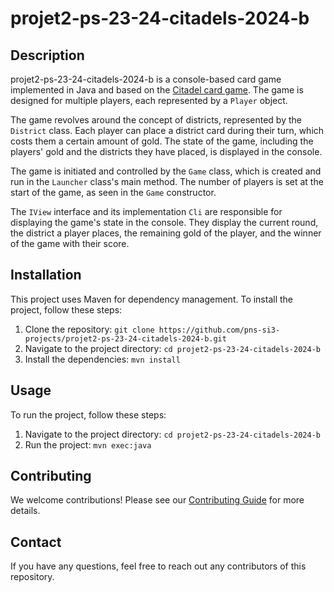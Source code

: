 # projet2-ps-23-24-citadels-2024-b

## Description

projet2-ps-23-24-citadels-2024-b is a console-based card game implemented in Java and based on
the [Citadel card game](https://www.trictrac.net/jeu-de-societe/citadelles-1). The game is designed for multiple
players, each represented by a `Player` object.

The game revolves around the concept of districts, represented by the `District` class. Each player can place a district
card during their turn, which costs them a certain amount of gold. The state of the game, including the players' gold
and the districts they have placed, is displayed in the console.

The game is initiated and controlled by the `Game` class, which is created and run in the `Launcher` class's main
method. The number of players is set at the start of the game, as seen in the `Game` constructor.

The `IView` interface and its implementation `Cli` are responsible for displaying the game's state in the console. They
display the current round, the district a player places, the remaining gold of the player, and the winner of the game
with their score.

## Installation

This project uses Maven for dependency management. To install the project, follow these steps:

1. Clone the repository: `git clone https://github.com/pns-si3-projects/projet2-ps-23-24-citadels-2024-b.git`
2. Navigate to the project directory: `cd projet2-ps-23-24-citadels-2024-b`
3. Install the dependencies: `mvn install`

## Usage

To run the project, follow these steps:

1. Navigate to the project directory: `cd projet2-ps-23-24-citadels-2024-b`
2. Run the project: `mvn exec:java`

## Contributing

We welcome contributions! Please see our [Contributing Guide](CONTRIBUTING.md) for more details.

## Contact

If you have any questions, feel free to reach out any contributors of this repository.